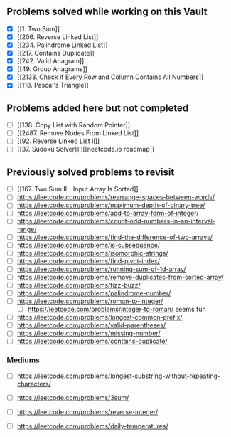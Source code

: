 ## Problems solved while working on this Vault
- [x] [[1. Two Sum]]
- [x] [[206. Reverse Linked List]]
- [x] [[234. Palindrome Linked List]]
- [x] [[217. Contains Duplicate]]
- [x] [[242. Valid Anagram]]
- [x] [[49. Group Anagrams]]
- [x] [[2133. Check if Every Row and Column Contains All Numbers]]
- [x] [[118. Pascal's Triangle]]

## Problems added here but not completed
- [ ] [[138. Copy List with Random Pointer]]
- [ ] [[2487. Remove Nodes From Linked List]]
- [ ] [[92. Reverse Linked List II]]
- [ ] [[37. Sudoku Solver]]
![[neetcode.io roadmap]]

## Previously solved problems to revisit
- [ ] [[167. Two Sum II - Input Array Is Sorted]]
- [ ] https://leetcode.com/problems/rearrange-spaces-between-words/
- [ ] https://leetcode.com/problems/maximum-depth-of-binary-tree/
- [ ] https://leetcode.com/problems/add-to-array-form-of-integer/
- [ ] https://leetcode.com/problems/count-odd-numbers-in-an-interval-range/
- [ ] https://leetcode.com/problems/find-the-difference-of-two-arrays/
- [ ] https://leetcode.com/problems/is-subsequence/
- [ ] https://leetcode.com/problems/isomorphic-strings/
- [ ] https://leetcode.com/problems/find-pivot-index/
- [ ] https://leetcode.com/problems/running-sum-of-1d-array/
- [ ] https://leetcode.com/problems/remove-duplicates-from-sorted-array/
- [ ] https://leetcode.com/problems/fizz-buzz/
- [ ] https://leetcode.com/problems/palindrome-number/
- [ ] https://leetcode.com/problems/roman-to-integer/
	- [ ] https://leetcode.com/problems/integer-to-roman/ seems fun
- [ ] https://leetcode.com/problems/longest-common-prefix/
- [ ] https://leetcode.com/problems/valid-parentheses/
- [ ] https://leetcode.com/problems/missing-number/
- [ ] https://leetcode.com/problems/contains-duplicate/

### Mediums
- [ ] https://leetcode.com/problems/longest-substring-without-repeating-characters/
- [ ] https://leetcode.com/problems/3sum/
- [ ] https://leetcode.com/problems/reverse-integer/
- [ ] https://leetcode.com/problems/daily-temperatures/


